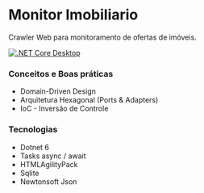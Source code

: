 # Monitor Imobiliario

Crawler Web para monitoramento de ofertas de imóveis.

[![.NET Core Desktop](https://github.com/phduarte/MonitorImobiliario/actions/workflows/dotnet-desktop.yml/badge.svg)](https://github.com/phduarte/MonitorImobiliario/actions/workflows/dotnet-desktop.yml)

### Conceitos e Boas práticas

- Domain-Driven Design
- Arquitetura Hexagonal (Ports & Adapters)
- IoC - Inversão de Controle

### Tecnologias

- Dotnet 6
- Tasks async / await
- HTMLAgilityPack
- Sqlite
- Newtonsoft Json
